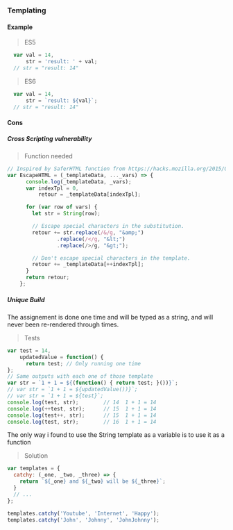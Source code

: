 ### Templating

#### Example

> ES5
```js
  var val = 14,
      str = 'result: ' + val;
  // str = "result: 14"
```

> ES6
```js
  var val = 14,
      str = `result: ${val}`;
  // str = "result: 14"
```
#### Cons 
##### Cross Scripting vulnerability

> Function needed

```js
// Inspired by SaferHTML function from https://hacks.mozilla.org/2015/05/es6-in-depth-template-strings-2/
var EscapeHTML = (_templateData, ..._vars) => {
      console.log(_templateData, _vars);
      var indexTpl = 0,
          retour = _templateData[indexTpl];

      for (var row of vars) {
        let str = String(row);

        // Escape special characters in the substitution.
        retour += str.replace(/&/g, "&amp;")
                .replace(/</g, "&lt;")
                .replace(/>/g, "&gt;");

        // Don't escape special characters in the template.
        retour += _templateData[++indexTpl];
      }
      return retour;
    };
```
##### Unique Build

The assignement is done one time and will be typed as a string, and will never been re-rendered through times.

> Tests
```js
var test = 14,
    updatedValue = function() {
      return test; // Only running one time
};
// Same outputs with each one of those template
var str = `1 + 1 = ${(function() { return test; }())}`;
// var str = `1 + 1 = ${updatedValue())}`;
// var str = `1 + 1 = ${test}`;
console.log(test, str);        // 14  1 + 1 = 14
console.log(++test, str);      // 15  1 + 1 = 14
console.log(test++, str);      // 15  1 + 1 = 14
console.log(test, str);        // 16  1 + 1 = 14
```
The only way i found to use the String template as a variable is to use it as a function

> Solution
```js
var templates = {
  catchy: (_one, _two, _three) => {
    return `${_one} and ${_two} will be ${_three}`;
  }
  // ...
};

templates.catchy('Youtube', 'Internet', 'Happy');
templates.catchy('John', 'Johnny', 'JohnJohnny');
````


